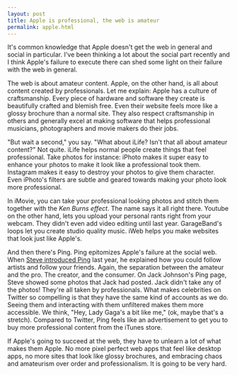 ```yaml
---
layout: post
title: Apple is professional, the web is amateur
permalink: apple.html
---
```


It's common knowledge that Apple doesn't get the web in general and social in particular. I've been thinking a lot about the social part recently and I think Apple's failure to execute there can shed some light on their failure with the web in general.

The web is about amateur content. Apple, on the other hand, is all about content created by professionals. Let me explain: Apple has a culture of craftsmanship. Every piece of hardware and software they create is beautifully crafted and blemish free. Even their website feels more like a glossy brochure than a normal site. They also respect craftsmanship in others and generally excel at making software that helps professional musicians, photographers and movie makers do their jobs.

"But wait a second," you say. "What about iLife? Isn't that all about amateur content?" Not quite. iLife helps normal people create things that feel professional. Take photos for instance: iPhoto makes it super easy to enhance your photos to make it look like a professional took them. Instagram makes it easy to destroy your photos to give them character. Even iPhoto's filters are subtle and geared towards making your photo look more professional.

In iMovie, you can take your professional looking photos and stitch them together with the _Ken Burns effect_. The name says it all right there. Youtube on the other hand, lets you upload your personal rants right from your webcam. They didn't even add video editing until last year. GarageBand's loops let you create studio quality music. iWeb helps you make websites that look just like Apple's.

And then there's Ping. Ping epitomizes Apple's failure at the social web. When [Steve introduced Ping](https://www.youtube.com/watch?v=Hbb5afGrbPk) last year, he explained how you could follow artists and follow your friends. Again, the separation between the amateur and the pro. The creator, and the consumer. On Jack Johnson's Ping page, Steve showed some photos that Jack had posted. Jack didn't take any of the photos! They're all taken by professionals. What makes celebrities on Twitter so compelling is that they have the same kind of accounts as we do. Seeing them and interacting with them unfiltered makes them more accessible. We think, "Hey, Lady Gaga's a bit like me," (ok, maybe that's a stretch). Compared to Twitter, Ping feels like an advertisement to get you to buy more professional content from the iTunes store.

If Apple's going to succeed at the web, they have to unlearn a lot of what makes them Apple. No more pixel perfect web apps that feel like desktop apps, no more sites that look like glossy brochures, and embracing chaos and amateurism over order and professionalism. It is going to be very hard.

